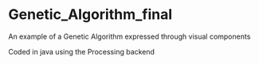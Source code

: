 # Genetic_Algorithm_final

An example of a Genetic Algorithm expressed through visual components

Coded in java using the Processing backend
